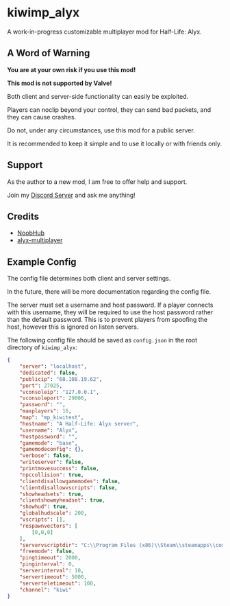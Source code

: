 # kiwimp_alyx
A work-in-progress customizable multiplayer mod for Half-Life: Alyx.

## A Word of Warning
**You are at your own risk if you use this mod!**

**This mod is not supported by Valve!**

Both client and server-side functionality can easily be exploited.

Players can noclip beyond your control, they can send bad packets, and they can cause crashes.

Do not, under any circumstances, use this mod for a public server.

It is recommended to keep it simple and to use it locally or with friends only.

## Support
As the author to a new mod, I am free to offer help and support.

Join my [Discord Server](https://discord.gg/3X3teNecWs) and ask me anything!

## Credits
- [NoobHub](https://github.com/Overtorment/NoobHub)
- [alyx-multiplayer](https://github.com/ZacharyTalis/alyx-multiplayer)

## Example Config
The config file determines both client and server settings.

In the future, there will be more documentation regarding the config file.

The server must set a username and host password. If a player connects with this username, they will be required to use the host password rather than the default password. This is to prevent players from spoofing the host, however this is ignored on listen servers.

The following config file should be saved as ``config.json`` in the root directory of ``kiwimp_alyx``:
```json
{
    "server": "localhost",
    "dedicated": false,
    "publicip": "68.108.19.62",
    "port": 27025,
    "vconsoleip": "127.0.0.1",
    "vconsoleport": 29000,
    "password": "",
    "maxplayers": 16,
    "map": "mp_kiwitest",
    "hostname": "A Half-Life: Alyx server",
    "username": "Alyx",
    "hostpassword": "",
    "gamemode": "base",
    "gamemodeconfig": {},
    "verbose": false,
    "writeserver": false,
    "printmovesuccess": false,
    "npccollision": true,
    "clientdisallowgamemodes": false,
    "clientdisallowvscripts": false,
    "showheadsets": true,
    "clientshowmyheadset": true,
    "showhud": true,
    "globalhudscale": 200,
    "vscripts": [],
    "respawnvectors": [
        [0,0,0]
    ],
    "servervscriptdir": "C:\\Program Files (x86)\\Steam\\steamapps\\common\\Half-Life Alyx\\game\\hlvr_addons\\kiwimp_alyx\\scripts\\vscripts\\",
    "freemode": false,
    "pingtimeout": 2000,
    "pinginterval": 0,
    "serverinterval": 10,
    "servertimeout": 5000,
    "serverteletimeout": 100,
    "channel": "kiwi"
}
```